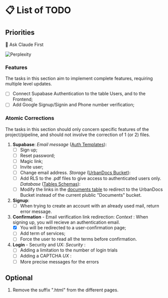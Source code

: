# 📋 List of TODO

## Priorities

🤖 Ask Claude First

![Perplexity](https://img.shields.io/badge/perplexity-000000?style=for-the-badge&logo=perplexity&logoColor=088F8F)

### Features

The tasks in this section aim to implement complete features, requiring multiple level updates.

* [ ] Connect Supabase Authentication to the table Users, and to the Frontend;
* [ ] Add Google Signup/Signin and Phone number verification;

### Atomic Corrections

The tasks in this section should only concern specific features of the project/pipeline, and should not involve the correction of 1 (or 2) files.

1. **Supabase**:
   *Email message* ([Auth Templates](https://supabase.com/dashboard/project/ofeyssipibktmbfebibo/auth/templates)):
   * [ ] Sign up;
   * [ ] Reset password;
   * [ ] Magic link;
   * [ ] Invite user;
   * [ ] Change email address.
   *Storage* ([UrbanDocs Bucket](https://supabase.com/dashboard/project/ofeyssipibktmbfebibo/storage/buckets/urbandocs)):
   * [ ] Add RLS to the .pdf files to give access to authenticated users only.
   *Database* ([Tables Schemas](https://supabase.com/dashboard/project/ofeyssipibktmbfebibo/database/schemas)):
   * [ ] Modify the links in the [documents table](https://supabase.com/dashboard/project/ofeyssipibktmbfebibo/editor/39678) to redirect to the UrbanDocs Bucket instead of the current plublic "Documents" bucket.
2. **Signup**:
   * [ ] When trying to create an account with an already used mail, return error message.
3. **Confirmation** - Email verification link redirection:
   *Context* : When signing up, you will recieve an authentication email.
   * [x] You will be redirected to a user-confirmation page;
   * [ ] Add term of services;
   * [ ] Force the user to read all the terms before confirmation.
4. **Login** - Security and UX:
   *Security* :
   * [ ] Adding a limitation to the number of login trials
   * [ ] Adding a CAPTCHA
   *UX* :
   * [ ] More precise messages for the errors

## Optional

1. Remove the suffix ".html" from the different pages.
